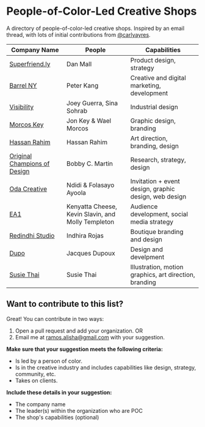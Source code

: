 # People-of-Color-Led Creative Shops
A directory of people-of-color-led creative shops. Inspired by an email thread, with lots of initial contributions from [@carlyayres](http://twitter.com/carlyayres).

| Company Name  | People | Capabilities |
| ------------- | ------------- | ------------- |
| [Superfriend.ly](http://superfriend.ly/) | Dan Mall | Product design, strategy |
| [Barrel NY](https://www.barrelny.com/) | Peter Kang | Creative and digital marketing, development |
| [Visibility](https://www.vsby.co) | Joey Guerra, Sina Sohrab | Industrial design|
| [Morcos Key](http://morcoskey.com/Home) | Jon Key & Wael Morcos | Graphic design, branding|
| [Hassan Rahim](http://hassanrahim.com/) | Hassan Rahim | Art direction, branding, design |
| [Original Champions of Design](http://originalchampionsofdesign.com/) | Bobby C. Martin | Research, strategy, design |
| [Oda Creative](https://odacreative.com) | Ndidi & Folasayo Ayoola | Invitation + event design, graphic design, web design |
| [EA1](http://ea1.co/) | Kenyatta Cheese, Kevin Slavin, and Molly Templeton | Audience development, social media strategy |
| [Redindhi Studio](http://www.redindhi.com/) | Indhira Rojas | Boutique branding and design |
| [Dupo](http://dupo.is/) | Jacques Dupoux | Design and develpment|
| [Susie Thai](http://susiethai.com) | Susie Thai | Illustration, motion graphics, art direction, branding |


## Want to contribute to this list?
Great! You can contribute in two ways:

1. Open a pull request and add your organization.
OR
2. Email me at ramos.alisha@gmail.com with your suggestion.

**Make sure that your suggestion meets the following criteria:**
* Is led by a person of color.
* Is in the creative industry and includes capabilities like design, strategy, community, etc.
* Takes on clients.

**Include these details in your suggestion:**
* The company name
* The leader(s) within the organization who are POC
* The shop's capabilities (optional)

